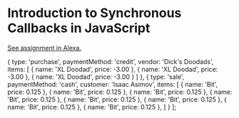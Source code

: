 # Introduction to Synchronous Callbacks in JavaScript
[See assignment in Alexa.](https://alexa.bitmaker.co/wdi/may-2017/assignments/2603/latest)



{
  type: 'purchase',
  paymentMethod: 'credit',
  vendor: 'Dick\'s Doodads',
  items: [
    { name: 'XL Doodad', price: -3.00 },
    { name: 'XL Doodad', price: -3.00 },
    { name: 'XL Doodad', price: -3.00 }
  ]
},
{
  type: 'sale',
  paymentMethod: 'cash',
  customer: 'Isaac Asimov',
  items: [
    { name: 'Bit', price: 0.125 },
    { name: 'Bit', price: 0.125 },
    { name: 'Bit', price: 0.125 },
    { name: 'Bit', price: 0.125 },
    { name: 'Bit', price: 0.125 },
    { name: 'Bit', price: 0.125 },
    { name: 'Bit', price: 0.125 },
    { name: 'Bit', price: 0.125 },
  ]
}
];
